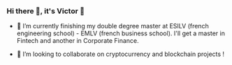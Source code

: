 ### Hi there 👋, it's Victor 🤸

- 🌱 I’m currently finishing my double degree master at ESILV (french engineering school) - EMLV (french business school). I'll get a master in Fintech and another in Corporate Finance.

- 👯 I’m looking to collaborate on cryptocurrency and blockchain projects !



